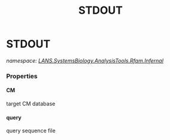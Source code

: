 ﻿---
title: STDOUT
---

# STDOUT
_namespace: [LANS.SystemsBiology.AnalysisTools.Rfam.Infernal](N-LANS.SystemsBiology.AnalysisTools.Rfam.Infernal.html)_





### Properties

#### CM
target CM database
#### query
query sequence file

